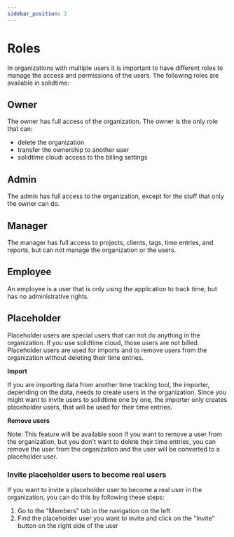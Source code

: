 ```yaml
---
sidebar_position: 2
---
```


# Roles

In organizations with multiple users it is important to have different roles to manage the access and permissions of the users.
The following roles are available in solidtime:

## Owner

The owner has full access of the organization.
The owner is the only role that can:
 - delete the organization
 - transfer the ownership to another user
 - solidtime cloud: access to the billing settings

## Admin

The admin has full access to the organization, except for the stuff that only the owner can do.

## Manager

The manager has full access to projects, clients, tags, time entries, and reports, but can not manage the organization or the users.

## Employee

An employee is a user that is only using the application to track time, but has no administrative rights.

## Placeholder

Placeholder users are special users that can not do anything in the organization.
If you use solidtime cloud, those users are not billed.
Placeholder users are used for imports and to remove users from the organization without deleting their time entries.

**Import**

If you are importing data from another time tracking tool, the importer, depending on the data, needs to create users in the organization.
Since you might want to invite users to solidtime one by one, the importer only creates placeholder users, that will be used for their time entries.

**Remove users**

Note: This feature will be available soon
If you want to remove a user from the organization, but you don't want to delete their time entries, you can remove the user from the organization and the user will be converted to a placeholder user.

### Invite placeholder users to become real users

If you want to invite a placeholder user to become a real user in the organization, you can do this by following these steps:

1. Go to the "Members" tab in the navigation on the left
2. Find the placeholder user you want to invite and click on the "Invite" button on the right side of the user
